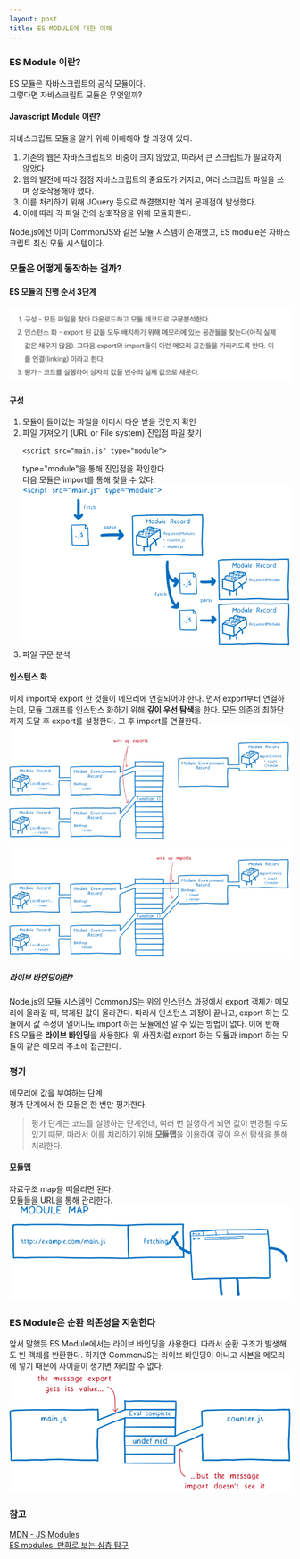 ```yaml
---
layout: post
title: ES MODULE에 대한 이해
---
```


### ES Module 이란?
ES 모듈은 자바스크립트의 공식 모듈이다.<br/>
그렇다면 자바스크립트 모듈은 무엇일까?<br/>

#### Javascript Module 이란?
자바스크립트 모듈을 알기 위해 이해해야 할 과정이 있다.
1. 기존의 웹은 자바스크립트의 비중이 크지 않았고, 따라서 큰 스크립트가 필요하지 않았다.
2. 웹의 발전에 따라 점점 자바스크립트의 중요도가 커지고, 여러 스크립트 파일을 쓰며 상호작용해야 했다.
3. 이를 처리하기 위해 JQuery 등으로 해결했지만 여러 문제점이 발생했다.
4. 이에 따라 각 파일 간의 상호작용을 위해 모듈화한다.

Node.js에선 이미 CommonJS와 같은 모듈 시스템이 존재했고, ES module은 자바스크립트 최신 모듈 시스템이다.

### 모듈은 어떻게 동작하는 걸까?

#### ES 모듈의 진행 순서 3단계
![order](../assets/ESModule_order.png)

#### 구성
1. 모듈이 들어있는 파일을 어디서 다운 받을 것인지 확인
2. 파일 가져오기 (URL or File system)
    진입점 파일 찾기
    ```
    <script src="main.js" type="module">
    ```
    type="module"을 통해 진입점을 확인한다.<br/>
    다음 모듈은 import를 통해 찾을 수 있다.
    ![import](../assets/import.png)
3. 파일 구문 분석

#### 인스턴스 화
이제 import와 export 한 것들이 메모리에 연결되어야 한다. 먼저 export부터 연결하는데, 모듈 그래프를 인스턴스 화하기 위해 **깊이 우선 탐색**을 한다.
모든 의존의 최하단까지 도달 후 export를 설정한다. 그 후 import를 연결한다.
![instance1](../assets/instance1.png)
![instance2](../assets/instance2.png)

##### 라이브 바인딩이란?
Node.js의 모듈 시스템인 CommonJS는 위의 인스턴스 과정에서 export 객체가 메모리에 올라갈 때, 복제된 값이 올라간다. 
따라서 인스턴스 과정이 끝나고, export 하는 모듈에서 값 수정이 일어나도 import 하는 모듈에선 알 수 있는 방법이 없다.
이에 반해 ES 모듈은 **라이브 바인딩**을 사용한다. 위 사진처럼 export 하는 모듈과 import 하는 모듈이 같은 메모리 주소에 접근한다.

### 평가
메모리에 값을 부여하는 단계<br/>
평가 단계에서 한 모듈은 한 번만 평가한다.<br/>
> 평가 단계는 코드를 실행하는 단계인데, 여러 번 실행하게 되면 값이 변경될 수도 있기 때문. 따라서 이를 처리하기 위해 **모듈맵**을 이용하여 깊이 우선 탐색을 통해 처리한다.

#### 모듈맵
자료구조 map을 떠올리면 된다.<br/>
모듈들을 URL을 통해 관리한다.
![module_map](../assets/module_map.png)

### ES Module은 순환 의존성을 지원한다
앞서 말했듯 ES Module에서는 라이브 바인딩을 사용한다. 따라서 순환 구조가 발생해도 빈 객체를 반환한다. 하지만 CommonJS는 라이브 바인딩이 아니고 사본을 메모리에 넣기 때문에 사이클이 생기면 처리할 수 없다.
![cycle](../assets/cycle.png)

### 참고 
[MDN - JS Modules](https://developer.mozilla.org/ko/docs/Web/JavaScript/Guide/Modules)<br/>
[ES modules: 만화로 보는 심층 탐구](https://ui.toast.com/weekly-pick/ko_20180402)
